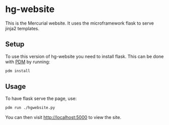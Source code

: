 # hg-website

This is the Mercurial website. It uses the microframework flask to
serve jinja2 templates.

## Setup

To use this version of hg-website you need to install flask. This can be done with [PDM] by running:

```sh
pdm install
```

## Usage

To have flask serve the page, use:

```sh
pdm run ./hgwebsite.py
```

You can then visit <http://localhost:5000> to view the site.

[PDM]: https://pdm-project.org
